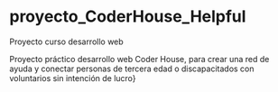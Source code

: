 # proyecto_CoderHouse_Helpful
Proyecto curso desarrollo web

Proyecto práctico desarrollo web Coder House, para crear una red de ayuda y conectar personas de tercera edad o discapacitados con voluntarios sin intención de lucro}